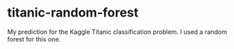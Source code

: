 # titanic-random-forest
My prediction for the Kaggle Titanic classification problem. I used a random forest for this one.

